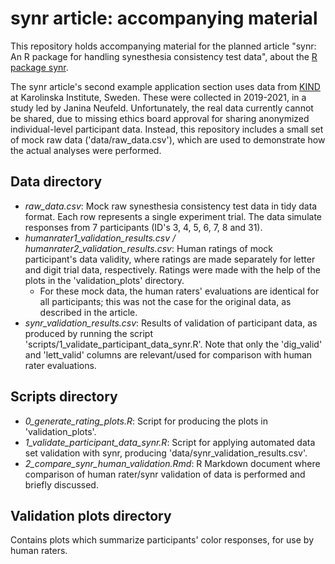 # synr article: accompanying material
This repository holds accompanying material for the planned article "synr: An R package for handling synesthesia consistency test data", about the [R package synr](https://github.com/datalowe/synr).

The synr article's second example application section uses data from [KIND](https://ki.se/en/kind/center-of-neurodevelopmental-disorders-at-karolinska-institutet-kind) at Karolinska Institute, Sweden. These were collected in 2019-2021, in a study led by Janina Neufeld. Unfortunately, the real data currently cannot be shared, due to missing ethics board approval for sharing anonymized individual-level participant data. Instead, this repository includes a small set of mock raw data ('data/raw_data.csv'), which are used to demonstrate how the actual analyses were performed.

## Data directory
* *raw_data.csv*: Mock raw synesthesia consistency test data in tidy data format. Each row represents a single experiment trial. The data simulate responses from 7 participants (ID's 3, 4, 5, 6, 7, 8 and 31).
* *humanrater1_validation_results.csv / humanrater2_validation_results.csv*: Human ratings of mock participant's data validity, where ratings are made separately for letter and digit trial data, respectively. Ratings were made with the help of the plots in the 'validation_plots' directory.
    - For these mock data, the human raters' evaluations are identical for all participants; this was not the case for the original data, as described in the article.
* *synr_validation_results.csv*: Results of validation of participant data, as produced by running the script 'scripts/1_validate_participant_data_synr.R'. Note that only the 'dig_valid' and 'lett_valid' columns are relevant/used for comparison with human rater evaluations.

## Scripts directory
* *0_generate_rating_plots.R*: Script for producing the plots in 'validation_plots'.
* *1_validate_participant_data_synr.R*: Script for applying automated data set validation with synr, producing 'data/synr_validation_results.csv'.
* *2_compare_synr_human_validation.Rmd*: R Markdown document where comparison of human rater/synr validation of data is performed and briefly discussed.

## Validation plots directory
Contains plots which summarize participants' color responses, for use by human raters.
